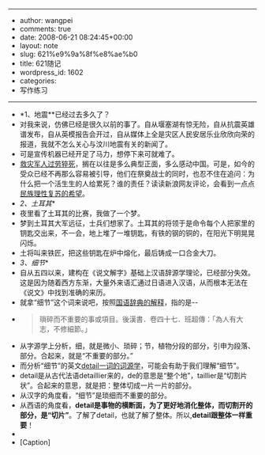 - --
- author: wangpei
- comments: true
- date: 2008-06-21 08:24:45+00:00
- layout: note
- slug: 621%e9%9a%8f%e8%ae%b0
- title: 621随记
- wordpress_id: 1602
- categories:
- 写作练习
- --
- *1、地震**已经过去多久了？  
- 对我来说，仿佛已经是很久以前的事了。自从堰塞湖有惊无险，自从抗震英雄谱发布，自从英模报告会开过，自从媒体上全是灾区人民安居乐业欣欣向荣的报道，我就不怎么关心与汶川地震有关的新闻了。  
- 可是宣传机器已经开足了马力，想停下来可就难了。  
- [救灾军人过劳猝死](http://news.sina.com.cn/s/2008-06-21/030415786902.shtml)，搁在以往是多么典型正面，多么感动中国。可是，如今的受众已经不再那么容易被引导，他们在祭奠战士的同时，也忍不住在追问：为什么把一个活生生的人给累死？谁的责任？读读新浪网友评论，会看到一点点[民族理性复苏的希望](http://comment4.news.sina.com.cn/comment/skin/default.html?channel=sh&newsid=1-1-15786902&style=0)。  
- *2、土耳其**  
- 夜里看了土耳其的比赛，我做了一个梦。  
- 梦到土耳其大军远征，士兵们想家了。土耳其的将领于是命令每个人把家里的钥匙交出来，不一会，地上堆了一堆钥匙，有铁的钢的铜的，在阳光下明晃晃闪烁。  
- 土将叫来铁匠，把这些钥匙在炉中熔化，最后铸成一口合金大刀。  
- *3、细节**  
- 自从五四以来，建构在《说文解字》基础上汉语辞源学理论，已经部分失效。这是因为随着西方东渐，大量外来语汇通过日语进入汉语，从而根本无法在《说文》中找到准确的来历。  
- 就拿“细节”这个词来说吧，按照[国语辞典的解释](http://140.111.34.46/cgi-bin/newDict/dict.sh?idx=dict.idx&cond=%B2%D3%B8%60&pieceLen=50&fld=1&cat=&imgFont=1)，指的是--  
- <blockquote>瑣碎而不重要的事或項目。後漢書．卷四十七．班超傳：「為人有大志，不修細節。」</blockquote>
- 从字源学上分析，细，就是微小、琐碎；节，植物分段的部分，引申为段落、部分。合起来，就是“不重要的部分。”  
- 而分析“细节”的英文[detail一词的词源学](http://www.etymonline.com/index.php?search=detail&searchmode=none)，可能会有助于我们理解“细节”。  
- detail是从古代法语detaillier来的，de的意思是“整个地”，taillier是“切割片状”。合起来的意思，就是把：整体切成一片一片的部分。  
- 从汉字的角度看，“细节”是琐细而不重要的部分。  
- 从西语的角度看，**detail是事物的横断面，为了更好地消化整体，而切割开的部分，是“切片”**。了解了detail，也就了解了整体。所以,**detail跟整体一样重要**！
- [![]()](undefined)  
- [Caption]
